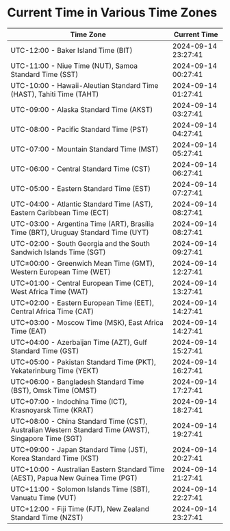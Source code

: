 # Current Time in Various Time Zones

| Time Zone | Current Time |
|-----------|--------------|
| UTC-12:00 - Baker Island Time (BIT) | 2024-09-14 23:27:41 |
| UTC-11:00 - Niue Time (NUT), Samoa Standard Time (SST) | 2024-09-14 00:27:41 |
| UTC-10:00 - Hawaii-Aleutian Standard Time (HAST), Tahiti Time (TAHT) | 2024-09-14 01:27:41 |
| UTC-09:00 - Alaska Standard Time (AKST) | 2024-09-14 03:27:41 |
| UTC-08:00 - Pacific Standard Time (PST) | 2024-09-14 04:27:41 |
| UTC-07:00 - Mountain Standard Time (MST) | 2024-09-14 05:27:41 |
| UTC-06:00 - Central Standard Time (CST) | 2024-09-14 06:27:41 |
| UTC-05:00 - Eastern Standard Time (EST) | 2024-09-14 07:27:41 |
| UTC-04:00 - Atlantic Standard Time (AST), Eastern Caribbean Time (ECT) | 2024-09-14 08:27:41 |
| UTC-03:00 - Argentina Time (ART), Brasília Time (BRT), Uruguay Standard Time (UYT) | 2024-09-14 08:27:41 |
| UTC-02:00 - South Georgia and the South Sandwich Islands Time (SGT) | 2024-09-14 09:27:41 |
| UTC±00:00 - Greenwich Mean Time (GMT), Western European Time (WET) | 2024-09-14 12:27:41 |
| UTC+01:00 - Central European Time (CET), West Africa Time (WAT) | 2024-09-14 13:27:41 |
| UTC+02:00 - Eastern European Time (EET), Central Africa Time (CAT) | 2024-09-14 14:27:41 |
| UTC+03:00 - Moscow Time (MSK), East Africa Time (EAT) | 2024-09-14 14:27:41 |
| UTC+04:00 - Azerbaijan Time (AZT), Gulf Standard Time (GST) | 2024-09-14 15:27:41 |
| UTC+05:00 - Pakistan Standard Time (PKT), Yekaterinburg Time (YEKT) | 2024-09-14 16:27:41 |
| UTC+06:00 - Bangladesh Standard Time (BST), Omsk Time (OMST) | 2024-09-14 17:27:41 |
| UTC+07:00 - Indochina Time (ICT), Krasnoyarsk Time (KRAT) | 2024-09-14 18:27:41 |
| UTC+08:00 - China Standard Time (CST), Australian Western Standard Time (AWST), Singapore Time (SGT) | 2024-09-14 19:27:41 |
| UTC+09:00 - Japan Standard Time (JST), Korea Standard Time (KST) | 2024-09-14 20:27:41 |
| UTC+10:00 - Australian Eastern Standard Time (AEST), Papua New Guinea Time (PGT) | 2024-09-14 21:27:41 |
| UTC+11:00 - Solomon Islands Time (SBT), Vanuatu Time (VUT) | 2024-09-14 22:27:41 |
| UTC+12:00 - Fiji Time (FJT), New Zealand Standard Time (NZST) | 2024-09-14 23:27:41 |
